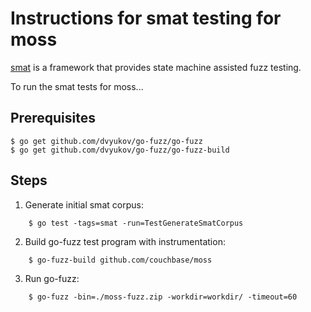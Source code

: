 # Instructions for smat testing for moss

[smat](https://github.com/mschoch/smat) is a framework that provides
state machine assisted fuzz testing.

To run the smat tests for moss...

## Prerequisites

    $ go get github.com/dvyukov/go-fuzz/go-fuzz
    $ go get github.com/dvyukov/go-fuzz/go-fuzz-build

## Steps

1.  Generate initial smat corpus:
```
    $ go test -tags=smat -run=TestGenerateSmatCorpus
```

2.  Build go-fuzz test program with instrumentation:
```
    $ go-fuzz-build github.com/couchbase/moss
```

3.  Run go-fuzz:
```
    $ go-fuzz -bin=./moss-fuzz.zip -workdir=workdir/ -timeout=60
```
